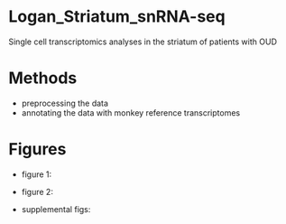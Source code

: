 # Logan_Striatum_snRNA-seq
Single cell transcriptomics analyses in the striatum of patients with OUD

# Methods
- preprocessing the data
- annotating the data with monkey reference transcriptomes

# Figures
- figure 1:
- figure 2:

- supplemental figs:
